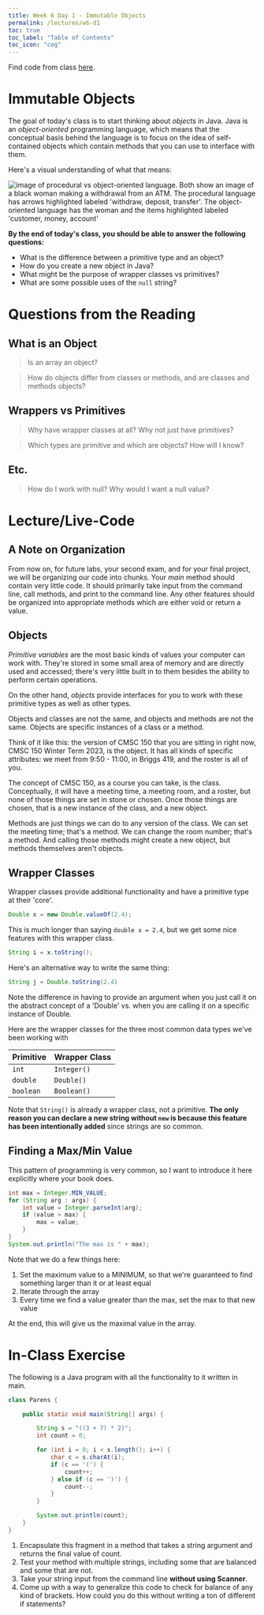 ```yaml
---
title: Week 6 Day 1 - Immutable Objects
permalink: /lectures/w6-d1
toc: true
toc_label: "Table of Contents"
toc_icon: "cog"
---
```


Find code from class [here](https://github.com/alackles/CMSC-150-WT-23/tree/main/_pages/lectures/week6).

# Immutable Objects

The goal of today's class is to start thinking about _objects_ in Java. Java is an _object-oriented_ programming language, which means that the conceptual basis behind the language is to focus on the idea of self-contained objects which contain methods that you can use to interface with them. 

Here's a visual understanding of what that means:

![image of procedural vs object-oriented language. Both show an image of a black woman making a withdrawal from an ATM. The procedural language has arrows highlighted labeled 'withdraw, deposit, transfer'. The object-oriented language has the woman and the items highlighted labeled 'customer, money, account'](https://i.pinimg.com/736x/76/c0/df/76c0df8ee6d2a2d38237aa6e33a057c6--coding-procedural-programming.jpg)


**By the end of today's class, you should be able to answer the following questions:**
- What is the difference between a primitive type and an object?
- How do you create a new object in Java?
- What might be the purpose of wrapper classes vs primitives?
- What are some possible uses of the `null` string?

# Questions from the Reading

## What is an Object

> Is an array an object?

> How do objects differ from classes or methods, and are classes and methods objects?

## Wrappers vs Primitives

> Why have wrapper classes at all? Why not just have primitives? 

> Which types are primitive and which are objects? How will I know?

## Etc.

> How do I work with null? Why would I want a null value? 

# Lecture/Live-Code

## A Note on Organization

From now on, for future labs, your second exam, and for your final project, we will be organizing our code into chunks. Your _main_ method should contain very little code. It should primarily take input from the command line, call methods, and print to the command line. Any other features should be organized into appropriate methods which are either void or return a value. 

## Objects

_Primitive variables_ are the most basic kinds of values your computer can work with. They're stored in some small area of memory and are directly used and accessed; there's very little built in to them besides the ability to perform certain operations. 

On the other hand, _objects_ provide interfaces for you to work with these primitive types as well as other types. 

Objects and classes are not the same, and objects and methods are not the same. Objects are specific instances of a class or a method. 

Think of it like this: the version of CMSC 150 that you are sitting in right now, CMSC 150 Winter Term 2023, is the object. It has all kinds of specific attributes: we meet from 9:50 - 11:00, in Briggs 419, and the roster is all of you. 

The concept of CMSC 150, as a course you can take, is the class. Conceptually, it will have a meeting time, a meeting room, and a roster, but none of those things are set in stone or chosen. Once those things are chosen, that is a new instance of the class, and a new object.

Methods are just things we can do to any version of the class. We can set the meeting time; that's a method. We can change the room number; that's a method. And calling those methods might create a new object, but methods themselves aren't objects. 

## Wrapper Classes

Wrapper classes provide additional functionality and have a primitive type at their 'core'. 

```java
Double x = new Double.valueOf(2.4);
```

This is much longer than saying `double x = 2.4`, but we get some nice features with this wrapper class.

```java
String i = x.toString();
```

Here's an alternative way to write the same thing:

```java
String j = Double.toString(2.4)
```

Note the difference in having to provide an argument when you just call it on the abstract concept of a 'Double' vs. when you are calling it on a specific instance of Double. 

Here are the wrapper classes for the three most common data types we've been working with

Primitive | Wrapper Class
------ | ------ |
`int` | `Integer()`
`double` | `Double()`
`boolean` | `Boolean()`

Note that `String()` is already a wrapper class, not a primitive. **The only reason you can declare a new string without `new` is because this feature has been intentionally added** since strings are so common. 

## Finding a Max/Min Value

This pattern of programming is very common, so I want to introduce it here explicitly where your book does. 

```java
int max = Integer.MIN_VALUE;
for (String arg : args) {
    int value = Integer.parseInt(arg);
    if (value > max) {
        max = value;
    }
}
System.out.println("The max is " + max);
```

Note that we do a few things here:

1. Set the maximum value to a MINIMUM, so that we're guaranteed to find something larger than it or at least equal
2. Iterate through the array
3. Every time we find a value greater than the max, set the max to that new value

At the end, this will give us the maximal value in the array. 

# In-Class Exercise

The following is a Java program with all the functionality to it written in main.

```java
class Parens {

    public static void main(String[] args) {

        String s = "((3 + 7) * 2)";
        int count = 0;

        for (int i = 0; i < s.length(); i++) {
            char c = s.charAt(i);
            if (c == '(') {
                count++;
            } else if (c == ')') {
                count--;
            }
        }

        System.out.println(count);
    }
}
```
1. Encapsulate this fragment in a method that takes a string argument and returns the final value of count.
2. Test your method with multiple strings, including some that are balanced and some that are not. 
3. Take your string input from the command line **without using Scanner**. 
4. Come up with a way to generalize this code to check for balance of any kind of brackets. How could you do this without writing a ton of different if statements? 